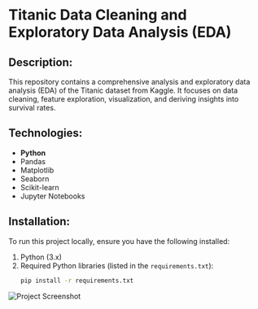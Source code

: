 # Titanic Data Cleaning and Exploratory Data Analysis (EDA)

## Description:  
This repository contains a comprehensive analysis and exploratory data analysis (EDA) of the Titanic dataset from Kaggle. It focuses on data cleaning, feature exploration, visualization, and deriving insights into survival rates.

## Technologies:  
- **Python**  
- Pandas  
- Matplotlib  
- Seaborn  
- Scikit-learn  
- Jupyter Notebooks  

## Installation:  
To run this project locally, ensure you have the following installed:

1. Python (3.x)
2. Required Python libraries (listed in the `requirements.txt`):
   ```bash
   pip install -r requirements.txt

![Project Screenshot](assets/Screenshot(56).png)

